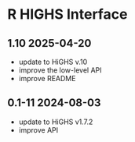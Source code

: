 # **R** HIGHS Interface

## 1.10 2025-04-20
- update to HiGHS v.10
- improve the low-level API
- improve README

## 0.1-11 2024-08-03
- update to HiGHS v1.7.2
- improve API
